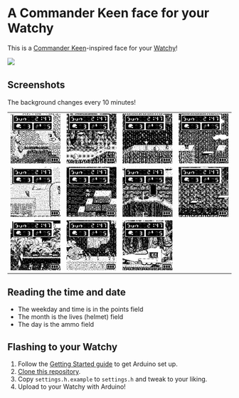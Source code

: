 # A Commander Keen face for your Watchy

This is a [Commander Keen](https://user-images.githubusercontent.com/820984/167292044-b85732d1-be91-411b-a195-1c9da6e91c9c.jpg)-inspired face for your [Watchy](https://watchy.sqfmi.com)!

<img src="https://user-images.githubusercontent.com/820984/167376632-48a15ec1-df71-4823-84a4-41b3d16f1c52.jpg" width="500px">

## Screenshots

The background changes every 10 minutes!

<table>
  <tr>
    <td><img src="graphics/screenshots/map.png" width="300px"></td>
    <td><img src="graphics/screenshots/level-1.png" width="300px"></td>
    <td><img src="graphics/screenshots/level-4.png" width="300px"></td>
    <td><img src="graphics/screenshots/level-5.png" width="300px"></td>
  </tr>

  <tr>
    <td><img src="graphics/screenshots/level-9.png" width="300px"></td>
    <td><img src="graphics/screenshots/level-11.png" width="300px"></td>
    <td><img src="graphics/screenshots/level-12.png" width="300px"></td>
    <td><img src="graphics/screenshots/level-15.png" width="300px"></td>
  </tr>

  <tr>
    <td><img src="graphics/screenshots/level-16.png" width="300px"></td>
    <td><img src="graphics/screenshots/level-17.png" width="300px"></td>
    <td><img src="graphics/screenshots/level-18.png" width="300px"></td>
  </tr>
</table>

## Reading the time and date

- The weekday and time is in the points field
- The month is the lives (helmet) field
- The day is the ammo field

## Flashing to your Watchy

1. Follow the [Getting Started guide](https://watchy.sqfmi.com/docs/getting-started) to get Arduino set up.
1. [Clone this repository](https://docs.github.com/en/repositories/creating-and-managing-repositories/cloning-a-repository).
1. Copy `settings.h.example` to `settings.h` and tweak to your liking.
1. Upload to your Watchy with Arduino!
